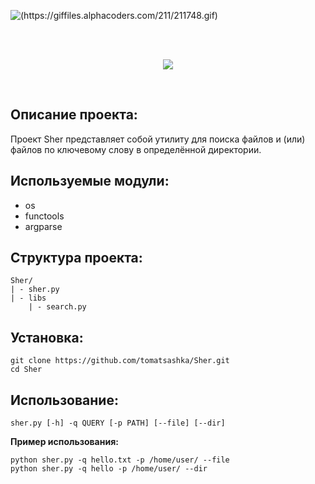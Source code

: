 ![(https://giffiles.alphacoders.com/211/211748.gif)](https://giffiles.alphacoders.com/211/211748.gif)

<br>
<br>
<p align="center">
  <img src="https://user-images.githubusercontent.com/129580860/230854841-815f4f2a-0dad-4796-877f-96210a616dae.png" />
</p>
<br>

## Описание проекта:
Проект Sher представляет собой утилиту для поиска файлов и (или) файлов по ключевому слову в определённой директории.

## Используемые модули:
- os
- functools
- argparse

## Структура проекта:
```
Sher/
| - sher.py
| - libs
    | - search.py
```
    
## Установка:
```
git clone https://github.com/tomatsashka/Sher.git
cd Sher
```
    
## Использование:
```
sher.py [-h] -q QUERY [-p PATH] [--file] [--dir]
```

**Пример использования:**
```
python sher.py -q hello.txt -p /home/user/ --file
python sher.py -q hello -p /home/user/ --dir
```
